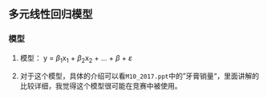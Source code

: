 ## 多元线性回归模型



### 模型

1. 模型：   y = $\beta$<sub>1</sub>x<sub>1</sub> +  $\beta$<sub>2</sub>x<sub>2</sub> + ... + $\beta$ + $\varepsilon$

2. 对于这个模型，具体的介绍可以看`M10_2017.ppt`中的”牙膏销量“，里面讲解的比较详细，我觉得这个模型很可能在竞赛中被使用。